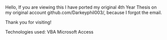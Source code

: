 Hello, If you are viewing this I have ported my original 4th Year Thesis on my original account github.com/Darkeyphil003/, because I forgot the email. 

Thank you for visiting!

Technologies used:
VBA
Microsoft Access
